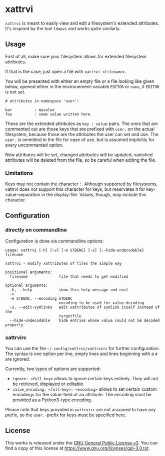 # xattrvi

`xattrvi` is meant to easily view and edit a filesystem's extended attributes.
It's inspired by the tool `ldapvi` and works quite similarly.

## Usage

First of all, make sure your filesystem allows for extended filesystem attributes.

If that is the case, just open a file with `xattrvi <filename>`.

You will be presented with either an empty file or a file looking like given below, opened either in the environement-variable `EDITOR` or `nano`, if `EDITOR` is not set.

    # attributes in namespace 'user':
    
    bar          : myvalue
    foo          : some value written here

These are the extended attributes as `key : value`-pairs.
The ones that are commented out are those keys that are prefixed with `user.` on the actual filesystem, because those are the attributes the user can set and use.
The `user.` is ommitted in the file for ease of use, but is assumed implicitly for every uncommented option.

New attributes will be set, changed attributes will be updated, vanished attributes will be deleted from the file, so be careful when editing the file.

### Limitations

Keys may not contain the character `:`.
Although supported by filesystems, xattrvi does not support this character for keys, but reservates it for key-value-separation in the display-file.
Values, though, may include this character.

## Configuration

### directly on commandline
Configuration is done via commandline options:

    usage: xattrvi [-h] [-v] [-e STDENC] [-s] [--hide-undecodable] filename
    
    xattrvi - modify xattributes of files the simple way
    
    positional arguments:
      filename              file that needs to get modified
    
    optional arguments:
      -h, --help            show this help message and exit
      -v
      -e STDENC, --encoding STDENC
                            encoding to be used for value-decoding
      -s, --edit-symlinks   edit xattributes of symlink itself instead of the
                            targetfile
      --hide-undecodable    hide entries whose value could not be decoded properly

### xattrvirc

You can use the file `~/.config/xattrvi/xattrvirc` for further configuration.
The syntax is one option per line, empty lines and lines beginning with a `#` are ignored.

Currently, two types of options are supported:
* `ignore: <full-key>` allows to ignore certain keys entirely. They will not be retrieved, displayed or editable.
* `value_encoding: <full-key>: <encoding>` allows to set certain custom encodings for the value-field of an attribute. The encoding must be provided as a Python3-type encoding.

Please note that keys provided in `xattrvirc` are not assumed to have any prefix, so the `user.`-prefix for keys must be specified here.

## License

This works is released under the [GNU General Public License v3](https://www.gnu.org/licenses/gpl-3.0.txt). You can find a copy of this license at https://www.gnu.org/licenses/gpl-3.0.txt.
